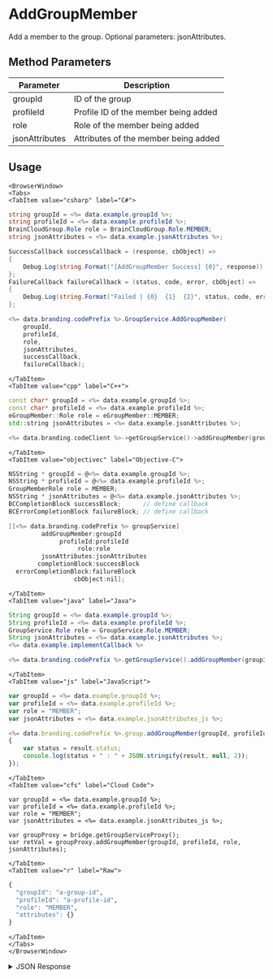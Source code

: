 # AddGroupMember

Add a member to the group. Optional parameters: jsonAttributes.

<PartialServop service_name="group" operation_name="ADD_MEMBER_TO_GROUP" />

## Method Parameters
Parameter | Description
--------- | -----------
groupId | ID of the group
profileId | Profile ID of the member being added
role | Role of the member being added
jsonAttributes | Attributes of the member being added

## Usage

```mdx-code-block
<BrowserWindow>
<Tabs>
<TabItem value="csharp" label="C#">
```

```csharp
string groupId = <%= data.example.groupId %>;
string profileId = <%= data.example.profileId %>;
BrainCloudGroup.Role role = BrainCloudGroup.Role.MEMBER;
string jsonAttributes = <%= data.example.jsonAttributes %>;

SuccessCallback successCallback = (response, cbObject) =>
{
    Debug.Log(string.Format("[AddGroupMember Success] {0}", response));
};
FailureCallback failureCallback = (status, code, error, cbObject) =>
{
    Debug.Log(string.Format("Failed | {0}  {1}  {2}", status, code, error));
};

<%= data.branding.codePrefix %>.GroupService.AddGroupMember(
    groupId,
    profileId,
    role,
    jsonAttributes,
    successCallback,
    failureCallback);
```

```mdx-code-block
</TabItem>
<TabItem value="cpp" label="C++">
```

```cpp
const char* groupId = <%= data.example.groupId %>;
const char* profileId = <%= data.example.profileId %>;
eGroupMember::Role role = eGroupMember::MEMBER;
std::string jsonAttributes = <%= data.example.jsonAttributes %>;

<%= data.branding.codeClient %>->getGroupService()->addGroupMember(groupId, profileId, role, jsonAttributes, this);
```

```mdx-code-block
</TabItem>
<TabItem value="objectivec" label="Objective-C">
```

```objectivec
NSString * groupId = @<%= data.example.groupId %>;
NSString * profileId = @<%= data.example.profileId %>;
GroupMemberRole role = MEMBER;
NSString * jsonAttributes = @<%= data.example.jsonAttributes %>;
BCCompletionBlock successBlock;      // define callback
BCErrorCompletionBlock failureBlock; // define callback

[[<%= data.branding.codePrefix %> groupService]
         addGroupMember:groupId
              profileId:profileId
                   role:role
         jsonAttributes:jsonAttributes
        completionBlock:successBlock
  errorCompletionBlock:failureBlock
		          cbObject:nil];
```

```mdx-code-block
</TabItem>
<TabItem value="java" label="Java">
```

```java
String groupId = <%= data.example.groupId %>;
String profileId = <%= data.example.profileId %>;
GroupService.Role role = GroupService.Role.MEMBER;
String jsonAttributes = <%= data.example.jsonAttributes %>;
<%= data.example.implementCallback %>

<%= data.branding.codePrefix %>.getGroupService().addGroupMember(groupId, profileId, role, jsonAttributes, this);
```

```mdx-code-block
</TabItem>
<TabItem value="js" label="JavaScript">
```

```javascript
var groupId = <%= data.example.groupId %>;
var profileId = <%= data.example.profileId %>;
var role = "MEMBER";
var jsonAttributes = <%= data.example.jsonAttributes_js %>;

<%= data.branding.codePrefix %>.group.addGroupMember(groupId, profileId, role, attributes, result =>
{
	var status = result.status;
	console.log(status + " : " + JSON.stringify(result, null, 2));
});
```

```mdx-code-block
</TabItem>
<TabItem value="cfs" label="Cloud Code">
```

```cfscript
var groupId = <%= data.example.groupId %>;
var profileId = <%= data.example.profileId %>;
var role = "MEMBER";
var jsonAttributes = <%= data.example.jsonAttributes_js %>;

var groupProxy = bridge.getGroupServiceProxy();
var retVal = groupProxy.addGroupMember(groupId, profileId, role, jsonAttributes);
```

```mdx-code-block
</TabItem>
<TabItem value="r" label="Raw">
```

```r
{
  "groupId": "a-group-id",
  "profileId": "a-profile-id",
  "role": "MEMBER",
  "attributes": {}
}
```

```mdx-code-block
</TabItem>
</Tabs>
</BrowserWindow>
```

<details>
<summary>JSON Response</summary>

```json
{
    "status": 200,
    "data": null
}
```
</details>

